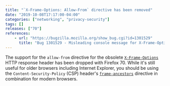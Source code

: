 ```yaml
---
title: "`X-Frame-Options: Allow-From` directive has been removed"
date: "2019-10-08T17:17:00-04:00"
categories: ["networking", "privacy-security"]
tags: []
releases: ["70"]
references:
    - url: "https://bugzilla.mozilla.org/show_bug.cgi?id=1301529"
      title: "Bug 1301529 - Misleading console message for X-Frame-Options Allow-From mismatch (remove X-Frame-Options: allow-from)"
---
```

The support for the `allow-from` directive for the obsolete [`X-Frame-Options`](https://developer.mozilla.org/docs/Web/HTTP/Headers/X-Frame-Options) HTTP response header has been dropped with Firefox 70. While it's still useful for older browsers including Internet Explorer, you should be using the `Content-Security-Policy` (CSP) header's [`frame-ancestors`](https://developer.mozilla.org/docs/Web/HTTP/Headers/Content-Security-Policy/frame-ancestors) directive in combination for modern browsers.
